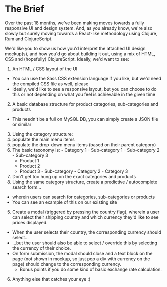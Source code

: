 # The Brief

Over the past 18 months, we've been making moves towards a fully responsive UI and design system. And, as you already know, we're also slowly but surely moving towards a React-like methodology using Clojure, Rum and ClojureScript.

We'd like you to show us how you'd interpret the attached UI design mockup(s), and how you'd go about building it out, using a mix of HTML, CSS and (hopefully) ClojureScript. Ideally, we'd want to see:

1. An HTML / CSS layout of the UI
  - You can use the Sass CSS extension language if you like, but we'd need the compiled CSS file as well, please
  - Ideally, we'd like to see a responsive layout, but you can choose to do this or not depending on what you feel is achievable in the given time
2. A basic database structure for product categories, sub-categories and products
  - This needn't be a full on MySQL DB, you can simply create a JSON file or similar
3. Using the category structure:
  1. populate the main menu items
  2. populate the drop-down menu items (based on their parent category)
  3. The basic taxonomy is:
    - Category 1
    - Sub-category 1
    - Sub-category 2
    - Sub-category 3
      - Product 1
      - Product 2
      - Product 3
    - Sub-category
    - Category 2
    - Category 3
  3. Don't get too hung up on the exact categories and products
4. Using the same category structure, create a predictive / autocomplete search form...
  - wherein users can search for categories, sub-categories or products
  - You can see an example of this on our existing site
5. Create a modal (triggered by pressing the country flag), wherein a user can select their shipping country and which currency they'd like to see prices displayed.
  - When the user selects their country, the corresponding currency should select...
  - ...but the user should also be able to select / override this by selecting the currency of their choice.
  - On form submission, the modal should close and a text block on the page (not shown in mockup, so just pop a div with currency on the page) should change to the corresponding currency.
    - Bonus points if you do some kind of basic exchange rate calculation.
6. Anything else that catches your eye :)
